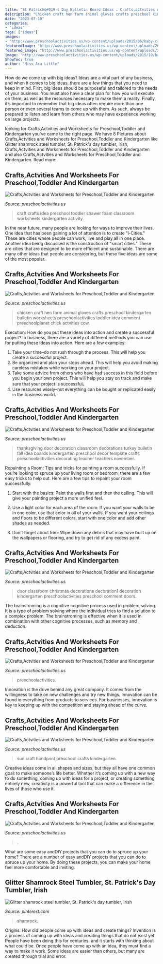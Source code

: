 ```yaml
---
title: "St Patrick&#039;s Day Bulletin Board Ideas : Crafts,actvities And Worksheets For Preschool,toddler And Kindergarten"
description: "Chicken craft hen farm animal gloves crafts preschool kindergarten bulletin worksheets preschoolactivities toddler idea comment preschoolplanet chick actvities cow"
date: "2023-07-10"
categories:
- "ideas"
tags: ["ideas"]
images:
- "http://www.preschoolactivities.us/wp-content/uploads/2015/06/baby-craft-idea-for-kids-6.jpg"
featuredImage: "http://www.preschoolactivities.us/wp-content/uploads/2015/10/thanksgiving-day-door-decoration-idea-3.jpg"
featured_image: "http://www.preschoolactivities.us/wp-content/uploads/2015/10/thanksgiving-day-door-decoration-idea-3.jpg"
image: "http://www.preschoolactivities.us/wp-content/uploads/2015/10/handprint-sun-craft.jpg"
ShowToc: true
author: "Miss Ara Little"
---
```



How do we come up with big ideas?
Ideas are a vital part of any business, and when it comes to big ideas, there are a few things that you need to keep in mind. First, big ideas should be purposeful and tailored to the needs of your business. You must also have a clear plan for how you will execute on them, as well as the resources necessary to make them a reality. Finally, it’s important to remember that big ideas often require more than one person or even several teams to come up with them. As such, always be prepared to listen and learn from others who may have experience working on large projects.

	

		
looking for Crafts,Actvities and Worksheets for Preschool,Toddler and Kindergarten you've came to the right page. We have 8 Pictures about Crafts,Actvities and Worksheets for Preschool,Toddler and Kindergarten like Glitter shamrock steel tumbler, St. Patrick&#039;s day tumbler, Irish, Crafts,Actvities and Worksheets for Preschool,Toddler and Kindergarten and also Crafts,Actvities and Worksheets for Preschool,Toddler and Kindergarten. Read more:
		
    
## Crafts,Actvities And Worksheets For Preschool,Toddler And Kindergarten

<img loading=lazy src="http://www.preschoolactivities.us/wp-content/uploads/2015/06/baby-craft-idea-for-kids-6.jpg" onerror="this.onerror=null;this.src='https://tse3.mm.bing.net/th?id=OIP.RR4Uv7Q4m-dY2CWOflhEGwHaJ3&amp;pid=15.1';" alt="Crafts,Actvities and Worksheets for Preschool,Toddler and Kindergarten">

_Source: preschoolactivities.us_

>craft crafts idea preschool toddler shawer foam classroom worksheets kindergarten activity. 

	

In the near future, many people are looking for ways to improve their lives. One idea that has been gaining a lot of attention is to create "i-Cities." These are cities where people can work, live and play all in one place. Another idea being discussed is the construction of "smart cities." These are cities that are designed to be more efficient and sustainable. There are many other ideas that people are considering, but these five ideas are some of the most popular.

    
## Crafts,Actvities And Worksheets For Preschool,Toddler And Kindergarten

<img loading=lazy src="http://www.preschoolactivities.us/wp-content/uploads/2015/03/gloves-hen-craft.jpg" onerror="this.onerror=null;this.src='https://tse1.mm.bing.net/th?id=OIP.LBNdXbkGb6nGFvp73H4NGwHaFj&amp;pid=15.1';" alt="Crafts,Actvities and Worksheets for Preschool,Toddler and Kindergarten">

_Source: preschoolactivities.us_

>chicken craft hen farm animal gloves crafts preschool kindergarten bulletin worksheets preschoolactivities toddler idea comment preschoolplanet chick actvities cow. 

	

Execution: How do you put these ideas into action and create a successful project?
In business, there are a variety of different methods you can use for putting these ideas into action. Here are a few examples:
1. Take your time–do not rush through the process. This will help you create a successful project.
2. Be organized and plan your steps ahead. This will help you avoid making careless mistakes while working on your project.
3. Take some advice from others who have had success in this field before you begin your own project. This will help you stay on track and make sure that your project is successful。
4. Use resources wisely–not everything can be bought or replicated easily in the business world.

    
## Crafts,Actvities And Worksheets For Preschool,Toddler And Kindergarten

<img loading=lazy src="http://www.preschoolactivities.us/wp-content/uploads/2015/10/thanksgiving-day-door-decoration-idea-3.jpg" onerror="this.onerror=null;this.src='https://tse3.mm.bing.net/th?id=OIP.Zc6GLiWCqCnFLgM2iiRLMAHaJ3&amp;pid=15.1';" alt="Crafts,Actvities and Worksheets for Preschool,Toddler and Kindergarten">

_Source: preschoolactivities.us_

>thanksgiving door decoration classroom decorations turkey bulletin fall idea boards kindergarten preschool decor template crafts preschoolactivities decorating teacher teachers november. 

	

Repainting a Room: Tips and tricks for painting a room successfully.
If you’re looking to spruce up your living room or bedroom, there are a few easy tricks to help out. Here are a few tips to repaint your room successfully:
1) Start with the basics: Paint the walls first and then the ceiling. This will give your painting project a more unified feel.

2) Use a light color for each area of the room: If you want your walls to be in one color, use that color in all of your walls. If you want your ceilings and floors to be different colors, start with one color and add other shades as needed.

3) Don’t forget about trim: Wipe down any debris that may have built up on the wallpapers or flooring, and try to get rid of any excess paint.

    
## Crafts,Actvities And Worksheets For Preschool,Toddler And Kindergarten

<img loading=lazy src="http://www.preschoolactivities.us/wp-content/uploads/2014/12/Classroom-door-decoration1.jpg" onerror="this.onerror=null;this.src='https://tse2.mm.bing.net/th?id=OIP.UQl7DHm_rsOfjzXs-AbM8AHaN2&amp;pid=15.1';" alt="Crafts,Actvities and Worksheets for Preschool,Toddler and Kindergarten">

_Source: preschoolactivities.us_

>door classroom christmas decorations decoration1 decoration kindergarten preschoolactivities preschool comment doors. 

	

The brainstroming is a cognitive cognitive process used in problem solving. It is a type of problem solving where the individual tries to find a solution to a complex problem. The brainstroming is effective when it is used in combination with other cognitive processes, such as memory and deduction.

    
## Crafts,Actvities And Worksheets For Preschool,Toddler And Kindergarten

<img loading=lazy src="http://www.preschoolactivities.us/wp-content/uploads/2015/11/santa-claus-craft-idea.jpg" onerror="this.onerror=null;this.src='https://tse4.mm.bing.net/th?id=OIP.iZErPAtJqyalDdQ1MAffhQHaHa&amp;pid=15.1';" alt="Crafts,Actvities and Worksheets for Preschool,Toddler and Kindergarten">

_Source: preschoolactivities.us_

>preschoolactivities. 

	

Innovation is the drive behind any great company. It comes from the willingness to take on new challenges and try new things. Innovation can be found in everything from products to services. For businesses, innovation is key to keeping up with the competition and staying ahead of the curve.

    
## Crafts,Actvities And Worksheets For Preschool,Toddler And Kindergarten

<img loading=lazy src="http://www.preschoolactivities.us/wp-content/uploads/2015/10/handprint-sun-craft.jpg" onerror="this.onerror=null;this.src='https://tse2.mm.bing.net/th?id=OIP.NP7CXoWQ4-oYwKn4ngmaZQHaHa&amp;pid=15.1';" alt="Crafts,Actvities and Worksheets for Preschool,Toddler and Kindergarten">

_Source: preschoolactivities.us_

>sun craft handprint preschool crafts kindergarten. 

	

Creative ideas come in all shapes and sizes, but they all have one common goal: to make someone’s life better. Whether it’s coming up with a new way to do something, coming up with ideas for a project, or creating something entirely new, creativity is a powerful tool that can make a difference in the lives of those who use it.

    
## Crafts,Actvities And Worksheets For Preschool,Toddler And Kindergarten

<img loading=lazy src="https://www.preschoolactivities.us/wp-content/uploads/2015/10/cupcake-door-decoration-ide-2.jpg" onerror="this.onerror=null;this.src='https://tse3.mm.bing.net/th?id=OIP.9bbJ67kzTS3hQvTu7YGvSAHaJ4&amp;pid=15.1';" alt="Crafts,Actvities and Worksheets for Preschool,Toddler and Kindergarten">

_Source: preschoolactivities.us_

>. 

	

What are some easy andDIY projects that you can do to spruce up your home?
There are a number of easy andDIY projects that you can do to spruce up your home. By doing these projects, you can make your home feel more comfortable and inviting.

    
## Glitter Shamrock Steel Tumbler, St. Patrick&#039;s Day Tumbler, Irish

<img loading=lazy src="https://i.pinimg.com/736x/72/cc/b1/72ccb105625b9de80742939205350d52.jpg" onerror="this.onerror=null;this.src='https://tse4.mm.bing.net/th?id=OIP.p6hnUa1yToTS7YRjiKko4QHaJ4&amp;pid=15.1';" alt="Glitter shamrock steel tumbler, St. Patrick&#039;s day tumbler, Irish">

_Source: pinterest.com_

>shamrock. 

	

Origins: How did people come up with ideas and create things?
Invention is a process of coming up with ideas and creating things that do not exist yet. People have been doing this for centuries, and it starts with thinking about what could be. Once people have come up with an idea, they must find a way to make it work. Some ideas are easier than others, but many are created through trial and error.

